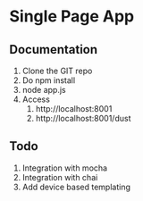 # Single Page App

## Documentation
1. Clone the GIT repo
2. Do npm install
3. node app.js
4. Access
	1. http://localhost:8001
	2. http://localhost:8001/dust

## Todo
1. Integration with mocha
2. Integration with chai
3. Add device based templating
